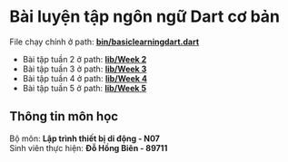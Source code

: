 # Bài luyện tập ngôn ngữ Dart cơ bản
File chạy chính ở path: **[bin/basiclearningdart.dart](bin/basiclearningdart.dart)**
- Bài tập tuần 2 ở path: **[lib/Week 2](lib/Week%202/)** <br>
- Bài tập tuần 3 ở path: **[lib/Week 3](lib/Week%203/)** <br>
- Bài tập tuần 4 ở path: **[lib/Week 4](lib/Week%204/)** <br>
- Bài tập tuần 5 ở path: **[lib/Week 5](lib/Week%205/)** 

## Thông tin môn học
Bộ môn: **Lập trình thiết bị di động - N07** <br>
Sinh viên thực hiện: **Đỗ Hồng Biên - 89711**
